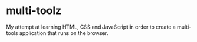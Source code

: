 # multi-toolz
My attempt at learning HTML, CSS and JavaScript in order to create a multi-tools application that runs on the browser.
